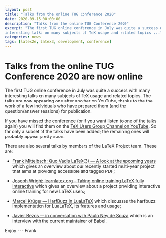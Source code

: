 ```yaml
---
layout: post
title: "Talks from the online TUG Conference 2020"
date: 2020-09-15 00:00:00
description: "Talks from the online TUG Conference 2020"
excerpt: "The first TUG online conference in July was quite a success with many
interesting talks on many subjects of TeX usage and related topics ..."
categories: news
tags: [latex2e, latex3, development, conference]
---
```


# Talks from the online TUG Conference 2020 are now online

The first TUG online conference in July was quite a success with many
interesting talks on many subjects of TeX usage and related topics.
The talks are now appearing one after another on YouTube, thanks to
the the work of a few individuals who have prepared them (and the
question/answer sessions) for publication.

If you have missed the conference (or if you want listen to one of the
talks again) you will find them on the [TeX Users Group Channel on
YouTube](https://www.youtube.com/c/TeXUsersGroup/featured). So far
only a subset of the talks have been added; the remaining ones will
probably appear pretty soon.

There are also several talks by members of the LaTeX Project team. These are:

 - [Frank Mittelbach: Quo Vadis LaTeX(3) — A look at the upcoming
   years](https://youtu.be/zNci4lcb8Vo) which gives an overview about
   our recently started multi-year project that aims at providing
   accessible and tagged PDF;

 - [Joseph Wright: learnlatex.org - Taking online training LaTeX fully
   interactive](https://youtu.be/0qTBtKr-5c0) which gives an overview
   about a project providing interactive online training for new LaTeX
   users;

 - [Marcel Krüger — HarfBuzz in
   LuaLaTeX](https://youtu.be/xPj6vNo8exY) which discusses the
   harfbuzz implementation for LuaLaTeX, its features and usage;

 - [Javier Bezos — in conversation with Paulo Ney de
   Souza](https://youtu.be/aHbO7BUUQqU) which is an interview with the current
   maintainer of Babel.



Enjoy --- Frank



